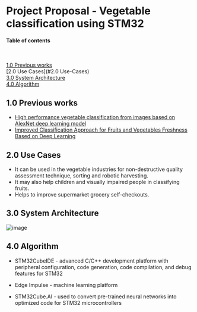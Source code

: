 # Project Proposal - Vegetable classification using STM32 



#### Table of contents

<br>

[1.0 Previous works](#introduction)
<br>
[2.0 Use Cases](#2.0 Use-Cases)
<br>
[3.0 System Architecture ](#System-Architecture)
<br>
[4.0 Algorithm](#Algorithm)



## 1.0 Previous works
 - [High performance vegetable classification from images based on AlexNet deep learning model](https://ijabe.org/index.php/ijabe/article/view/2690/pdf)
 - [Improved Classification Approach for Fruits and Vegetables Freshness Based on Deep Learning](https://www.mdpi.com/1424-8220/22/21/8192/pdf)
 
## 2.0 Use Cases
 - It can be used in the vegetable industries for non-destructive quality assessment technique, sorting and robotic harvesting.
 - It may also help children and visually impaired people in classifying fruits.
 - Helps to improve supermarket grocery self-checkouts.
      

## 3.0 System Architecture
![image](https://user-images.githubusercontent.com/118992897/208306540-452c343e-ef65-4bf8-8bc6-0605ac401598.png)



## 4.0 Algorithm

 - STM32CubeIDE \- advanced C/C++ development platform with peripheral configuration, code generation, code compilation, and debug features for STM32
 
 - Edge Impulse \- machine learning platform
 
 - STM32Cube.AI \- used to convert pre-trained neural networks into optimized code for STM32 microcontrollers



